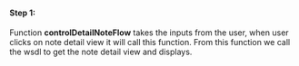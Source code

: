 #### Step 1:

Function **controlDetailNoteFlow** takes the inputs from the user, when user clicks on note detail view it will call this function. From this function we call the wsdl to get the note detail view and displays.
